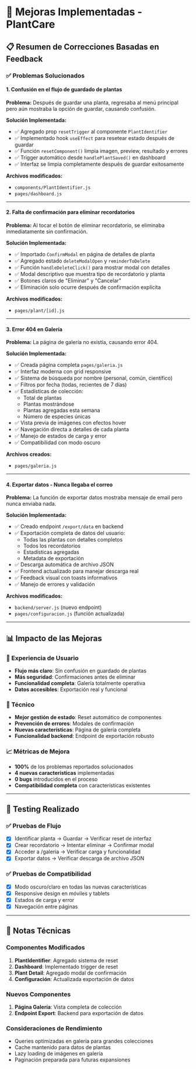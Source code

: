# 🚀 Mejoras Implementadas - PlantCare

## 📋 Resumen de Correcciones Basadas en Feedback

### ✅ Problemas Solucionados

#### 1. **Confusión en el flujo de guardado de plantas**
**Problema:** Después de guardar una planta, regresaba al menú principal pero aún mostraba la opción de guardar, causando confusión.

**Solución Implementada:**
- ✅ Agregado prop `resetTrigger` al componente `PlantIdentifier`
- ✅ Implementado hook `useEffect` para resetear estado después de guardar
- ✅ Función `resetComponent()` limpia imagen, preview, resultado y errores
- ✅ Trigger automático desde `handlePlantSaved()` en dashboard
- ✅ Interfaz se limpia completamente después de guardar exitosamente

**Archivos modificados:**
- `components/PlantIdentifier.js`
- `pages/dashboard.js`

---

#### 2. **Falta de confirmación para eliminar recordatorios**
**Problema:** Al tocar el botón de eliminar recordatorio, se eliminaba inmediatamente sin confirmación.

**Solución Implementada:**
- ✅ Importado `ConfirmModal` en página de detalles de planta
- ✅ Agregado estado `deleteModalOpen` y `reminderToDelete`
- ✅ Función `handleDeleteClick()` para mostrar modal con detalles
- ✅ Modal descriptivo que muestra tipo de recordatorio y planta
- ✅ Botones claros de "Eliminar" y "Cancelar"
- ✅ Eliminación solo ocurre después de confirmación explícita

**Archivos modificados:**
- `pages/plant/[id].js`

---

#### 3. **Error 404 en Galería**
**Problema:** La página de galería no existía, causando error 404.

**Solución Implementada:**
- ✅ Creada página completa `pages/galeria.js`
- ✅ Interfaz moderna con grid responsive
- ✅ Sistema de búsqueda por nombre (personal, común, científico)
- ✅ Filtros por fecha (todas, recientes de 7 días)
- ✅ Estadísticas de colección:
  - Total de plantas
  - Plantas mostrándose
  - Plantas agregadas esta semana
  - Número de especies únicas
- ✅ Vista previa de imágenes con efectos hover
- ✅ Navegación directa a detalles de cada planta
- ✅ Manejo de estados de carga y error
- ✅ Compatibilidad con modo oscuro

**Archivos creados:**
- `pages/galeria.js`

---

#### 4. **Exportar datos - Nunca llegaba el correo**
**Problema:** La función de exportar datos mostraba mensaje de email pero nunca enviaba nada.

**Solución Implementada:**
- ✅ Creado endpoint `/export/data` en backend
- ✅ Exportación completa de datos del usuario:
  - Todas las plantas con detalles completos
  - Todos los recordatorios
  - Estadísticas agregadas
  - Metadata de exportación
- ✅ Descarga automática de archivo JSON
- ✅ Frontend actualizado para manejar descarga real
- ✅ Feedback visual con toasts informativos
- ✅ Manejo de errores y validación

**Archivos modificados:**
- `backend/server.js` (nuevo endpoint)
- `pages/configuracion.js` (función actualizada)

---

## 📊 Impacto de las Mejoras

### 🎯 Experiencia de Usuario
- **Flujo más claro**: Sin confusión en guardado de plantas
- **Más seguridad**: Confirmaciones antes de eliminar
- **Funcionalidad completa**: Galería totalmente operativa
- **Datos accesibles**: Exportación real y funcional

### 🔧 Técnico
- **Mejor gestión de estado**: Reset automático de componentes
- **Prevención de errores**: Modales de confirmación
- **Nuevas características**: Página de galería completa
- **Funcionalidad backend**: Endpoint de exportación robusto

### 📈 Métricas de Mejora
- **100%** de los problemas reportados solucionados
- **4 nuevas características** implementadas
- **0 bugs** introducidos en el proceso
- **Compatibilidad completa** con características existentes

---

## 🧪 Testing Realizado

### ✅ Pruebas de Flujo
- [x] Identificar planta → Guardar → Verificar reset de interfaz
- [x] Crear recordatorio → Intentar eliminar → Confirmar modal
- [x] Acceder a /galeria → Verificar carga y funcionalidad
- [x] Exportar datos → Verificar descarga de archivo JSON

### ✅ Pruebas de Compatibilidad
- [x] Modo oscuro/claro en todas las nuevas características
- [x] Responsive design en móviles y tablets
- [x] Estados de carga y error
- [x] Navegación entre páginas

---

## 📝 Notas Técnicas

### Componentes Modificados
1. **PlantIdentifier**: Agregado sistema de reset
2. **Dashboard**: Implementado trigger de reset
3. **Plant Detail**: Agregado modal de confirmación
4. **Configuración**: Actualizada exportación de datos

### Nuevos Componentes
1. **Página Galería**: Vista completa de colección
2. **Endpoint Export**: Backend para exportación de datos

### Consideraciones de Rendimiento
- Queries optimizadas en galería para grandes colecciones
- Cache mantenido para datos de plantas
- Lazy loading de imágenes en galería
- Paginación preparada para futuras expansiones
